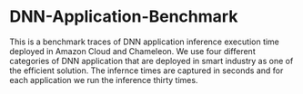 # DNN-Application-Benchmark
This is a benchmark traces of DNN application inference execution time deployed in Amazon Cloud and Chameleon. We use four different categories of DNN application that are deployed in smart industry as one of the efficient solution. The infernce times are captured in seconds and for each application we run the inference thirty times.
